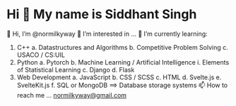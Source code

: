 <h1>Hi 👋 My name is Siddhant Singh</h1>





👋 Hi, I’m @normilkyway
👀 I’m interested in ...
🌱 I’m currently learning: 
  1. C++ 
    a. Datastructures and Algorithms
    b. Competitive Problem Solving
    c. USACO / CS:UIL
  5. Python
    a. Pytorch
    b. Machine Learning / Artificial Intelligence
      i. Elements of Statistical Learning
    c. Django
    d. Flask
  8. Web Development
    a. JavaScript
    b. CSS / SCSS
    c. HTML
    d. Svelte.js
    e. SvelteKit.js
    f. SQL or MongoDB ==> Database storage systems
📫 How to reach me ... normilkyway@gmail.com
<!--- normilkyway/normilkyway is a ✨ special ✨ repository because its `README.md` (this file) appears on your GitHub profile.
You can click the Preview link to take a look at your changes. --->
